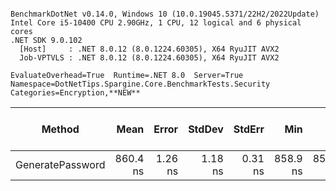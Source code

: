 ```

BenchmarkDotNet v0.14.0, Windows 10 (10.0.19045.5371/22H2/2022Update)
Intel Core i5-10400 CPU 2.90GHz, 1 CPU, 12 logical and 6 physical cores
.NET SDK 9.0.102
  [Host]     : .NET 8.0.12 (8.0.1224.60305), X64 RyuJIT AVX2
  Job-VPTVLS : .NET 8.0.12 (8.0.1224.60305), X64 RyuJIT AVX2

EvaluateOverhead=True  Runtime=.NET 8.0  Server=True  
Namespace=DotNetTips.Spargine.Core.BenchmarkTests.Security  Categories=Encryption,**NEW**  

```
| Method           | Mean     | Error   | StdDev  | StdErr  | Min      | Q1       | Median   | Q3       | Max      | Op/s        | CI99.9% Margin | Iterations | Kurtosis | MValue | Skewness | Rank | LogicalGroup | Baseline | Exceptions | Completed Work Items | Lock Contentions | Code Size | Allocated |
|----------------- |---------:|--------:|--------:|--------:|---------:|---------:|---------:|---------:|---------:|------------:|---------------:|-----------:|---------:|-------:|---------:|-----:|------------- |--------- |-----------:|---------------------:|-----------------:|----------:|----------:|
| GeneratePassword | 860.4 ns | 1.26 ns | 1.18 ns | 0.31 ns | 858.9 ns | 859.4 ns | 860.2 ns | 861.2 ns | 862.8 ns | 1,162,240.9 |       7.347 ns |      15.00 |    1.972 |  2.000 |   0.5174 |    1 | *            | No       |          - |                    - |                - |   1,384 B |      80 B |
